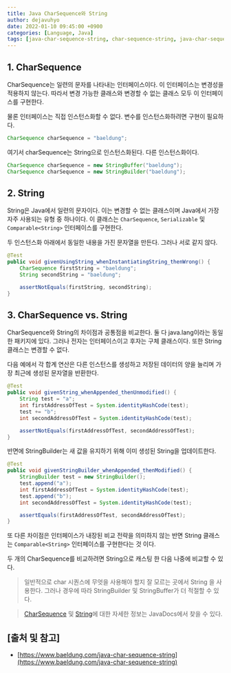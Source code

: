 ```yaml
---
title: Java CharSequence와 String
author: dejavuhyo
date: 2022-01-10 09:45:00 +0900
categories: [Language, Java]
tags: [java-char-sequence-string, char-sequence-string, java-char-sequence, java-string, 자바-char-sequence, 자바-string, 문자열]
---
```


## 1. CharSequence
CharSequence는 일련의 문자를 나타내는 인터페이스이다. 이 인터페이스는 변경성을 적용하지 않는다. 따라서 변경 가능한 클래스와 변경할 수 없는 클래스 모두 이 인터페이스를 구현한다.

물론 인터페이스는 직접 인스턴스화할 수 없다. 변수를 인스턴스화하려면 구현이 필요하다.

```java
CharSequence charSequence = "baeldung";
```

여기서 charSequence는 String으로 인스턴스화된다. 다른 인스턴스화이다.

```java
CharSequence charSequence = new StringBuffer("baeldung");
CharSequence charSequence = new StringBuilder("baeldung");
```

## 2. String
String은 Java에서 일련의 문자이다. 이는 변경할 수 없는 클래스이며 Java에서 가장 자주 사용되는 유형 중 하나이다. 이 클래스는 `CharSequence`, `Serializable` 및 `Comparable<String>` 인터페이스를 구현한다.

두 인스턴스화 아래에서 동일한 내용을 가진 문자열을 만든다. 그러나 서로 같지 않다.

```java
@Test
public void givenUsingString_whenInstantiatingString_thenWrong() {
    CharSequence firstString = "baeldung";
    String secondString = "baeldung";

    assertNotEquals(firstString, secondString);
}
```

## 3. CharSequence vs. String
CharSequence와 String의 차이점과 공통점을 비교한다. 둘 다 java.lang이라는 동일한 패키지에 있다. 그러나 전자는 인터페이스이고 후자는 구체 클래스이다. 또한 String 클래스는 변경할 수 없다.

다음 예에서 각 합계 연산은 다른 인스턴스를 생성하고 저장된 데이터의 양을 늘리며 가장 최근에 생성된 문자열을 반환한다.

```java
@Test
public void givenString_whenAppended_thenUnmodified() {
    String test = "a";
    int firstAddressOfTest = System.identityHashCode(test);
    test += "b";
    int secondAddressOfTest = System.identityHashCode(test);

    assertNotEquals(firstAddressOfTest, secondAddressOfTest);
}
```

반면에 StringBuilder는 새 값을 유지하기 위해 이미 생성된 String을 업데이트한다.

```java
@Test
public void givenStringBuilder_whenAppended_thenModified() {
    StringBuilder test = new StringBuilder();
    test.append("a");
    int firstAddressOfTest = System.identityHashCode(test);
    test.append("b");
    int secondAddressOfTest = System.identityHashCode(test);

    assertEquals(firstAddressOfTest, secondAddressOfTest);
}
```

또 다른 차이점은 인터페이스가 내장된 비교 전략을 의미하지 않는 반면 String 클래스는 `Comparable<String>` 인터페이스를 구현한다는 것 이다.

두 개의 CharSequence를 비교하려면 String으로 캐스팅 한 다음 나중에 비교할 수 있다.

> 일반적으로 char 시퀀스에 무엇을 사용해야 할지 잘 모르는 곳에서 String 을 사용한다. 그러나 경우에 따라 StringBuilder 및 StringBuffer가 더 적절할 수 있다.

> [CharSequence](https://docs.oracle.com/en/java/javase/11/docs/api/java.base/java/lang/CharSequence.html) 및 [String](https://docs.oracle.com/en/java/javase/11/docs/api/java.base/java/lang/String.html)에 대한 자세한 정보는 JavaDocs에서 찾을 수 있다.

## [출처 및 참고]
* [https://www.baeldung.com/java-char-sequence-string](https://www.baeldung.com/java-char-sequence-string)
